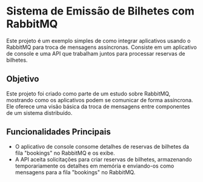 # Sistema de Emissão de Bilhetes com RabbitMQ

Este projeto é um exemplo simples de como integrar aplicativos usando o RabbitMQ para troca de mensagens assíncronas. Consiste em um aplicativo de console e uma API que trabalham juntos para processar reservas de bilhetes.

## Objetivo

Este projeto foi criado como parte de um estudo sobre RabbitMQ, mostrando como os aplicativos podem se comunicar de forma assíncrona. Ele oferece uma visão básica da troca de mensagens entre componentes de um sistema distribuído.

## Funcionalidades Principais

- O aplicativo de console consome detalhes de reservas de bilhetes da fila "bookings" no RabbitMQ e os exibe.
- A API aceita solicitações para criar reservas de bilhetes, armazenando temporariamente os detalhes em memória e enviando-os como mensagens para a fila "bookings" no RabbitMQ.
